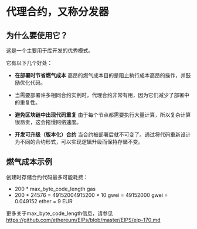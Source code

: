 # 代理合约，又称分发器

## 为什么要使用它？

这是一个主要用于库开发的优秀模式。

它有以下几个好处：

- **在部署时节省燃气成本**
高昂的燃气成本目的是阻止执行成本高昂的操作，并鼓励优化代码。

- 当需要部署许多相同合约实例时，代理合约非常有用，因为它们减少了部署中的重复性。

- **避免区块链中出现代码重复**
由于每个节点都需要执行大量计算，所以复杂计算很昂贵，这会拖慢网络速度。

- **开发可升级（版本化）合约**
当合约被部署后就不可变了。通过将代码重新设计为不同的合约形式，可以实现逻辑升级而保持存储不变。

## 燃气成本示例

 创建时存储合约代码最多可能耗费：
 - 200 * max_byte_code_length gas
 - 200 * 24576 = 49152004915200 * 10 gwei = 49152000 gwei = 0.049152 ether = 9 EUR

更多关于max_byte_code_length信息，请参见 https://github.com/ethereum/EIPs/blob/master/EIPS/eip-170.md